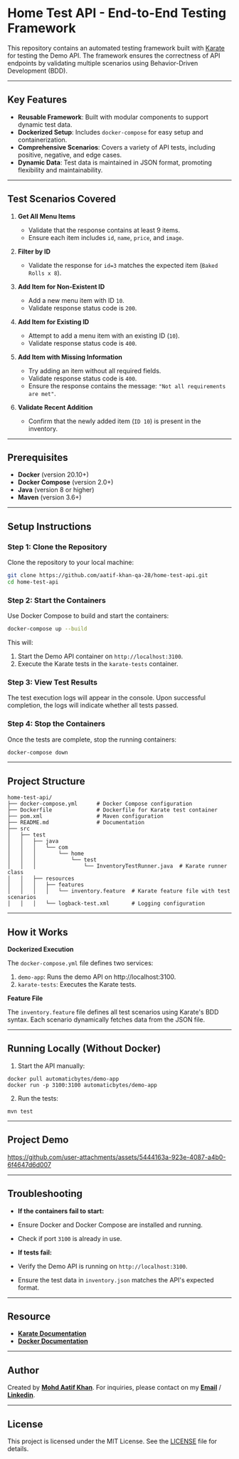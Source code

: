 # **Home Test API - End-to-End Testing Framework**

This repository contains an automated testing framework built with [Karate](https://github.com/karatelabs/karate) for testing the Demo API. The framework ensures the correctness of API endpoints by validating multiple scenarios using Behavior-Driven Development (BDD).

---

## **Key Features**

- **Reusable Framework**: Built with modular components to support dynamic test data.
- **Dockerized Setup**: Includes `docker-compose` for easy setup and containerization.
- **Comprehensive Scenarios**: Covers a variety of API tests, including positive, negative, and edge cases.
- **Dynamic Data**: Test data is maintained in JSON format, promoting flexibility and maintainability.

---

## **Test Scenarios Covered**

1. **Get All Menu Items**
    - Validate that the response contains at least 9 items.
    - Ensure each item includes `id`, `name`, `price`, and `image`.

2. **Filter by ID**
    - Validate the response for `id=3` matches the expected item (`Baked Rolls x 8`).

3. **Add Item for Non-Existent ID**
    - Add a new menu item with ID `10`.
    - Validate response status code is `200`.

4. **Add Item for Existing ID**
    - Attempt to add a menu item with an existing ID (`10`).
    - Validate response status code is `400`.

5. **Add Item with Missing Information**
    - Try adding an item without all required fields.
    - Validate response status code is `400`.
    - Ensure the response contains the message: `"Not all requirements are met"`.

6. **Validate Recent Addition**
    - Confirm that the newly added item (`ID 10`) is present in the inventory.

---

## **Prerequisites**

- **Docker** (version 20.10+)
- **Docker Compose** (version 2.0+)
- **Java** (version 8 or higher)
- **Maven** (version 3.6+)

---

## **Setup Instructions**

### **Step 1: Clone the Repository**
Clone the repository to your local machine:
```bash
git clone https://github.com/aatif-khan-qa-28/home-test-api.git
cd home-test-api
```

### **Step 2: Start the Containers**
Use Docker Compose to build and start the containers:
```bash
docker-compose up --build
```
This will:
1. Start the Demo API container on `http://localhost:3100`.
2. Execute the Karate tests in the `karate-tests` container.

### **Step 3: View Test Results**
The test execution logs will appear in the console. Upon successful completion, the logs will indicate whether all tests passed.

### **Step 4: Stop the Containers**
Once the tests are complete, stop the running containers:
```bash
docker-compose down
```
---
## **Project Structure**
```
home-test-api/
├── docker-compose.yml      # Docker Compose configuration
├── Dockerfile              # Dockerfile for Karate test container
├── pom.xml                 # Maven configuration
├── README.md               # Documentation
├── src
│   ├── test
│   │   ├── java
│   │   │   └── com
│   │   │       └── home
│   │   │           └── test
│   │   │               └── InventoryTestRunner.java  # Karate runner class
│   │   ├── resources
│   │   │   ├── features
│   │   │   │   └── inventory.feature  # Karate feature file with test scenarios
│   │   │   └── logback-test.xml       # Logging configuration

```
---
## **How it Works**
**Dockerized Execution**

The `docker-compose.yml` file defines two services:

1. `demo-app`: Runs the demo API on http://localhost:3100.
2. `karate-tests`: Executes the Karate tests.
  
**Feature File**

The `inventory.feature` file defines all test scenarios using Karate's BDD syntax. Each scenario dynamically fetches data from the JSON file.

---
## **Running Locally (Without Docker)**
1. Start the API manually:
```
docker pull automaticbytes/demo-app
docker run -p 3100:3100 automaticbytes/demo-app
```
2. Run the tests:
```
mvn test
```

---
## **Project Demo**


https://github.com/user-attachments/assets/5444163a-923e-4087-a4b0-6f4647d6d007


---
## **Troubleshooting**
- **If the containers fail to start:**

- Ensure Docker and Docker Compose are installed and running.
- Check if port `3100` is already in use.


- **If tests fail:**

-  Verify the Demo API is running on `http://localhost:3100`.
-  Ensure the test data in `inventory.json` matches the API's expected format.
---
## **Resource**
- **[Karate Documentation](https://github.com/karatelabs/karate)**
- **[Docker Documentation](https://docs.docker.com/get-started/)**
 ---
## **Author**
Created by **[Mohd Aatif Khan]()**. For inquiries, please contact on my **[Email](khan.aatif2807@gmail.com)** / **[Linkedin](https://www.linkedin.com/in/mohdaatifkhan)**.

---
## **License**
This project is licensed under the MIT License. See the [LICENSE](LICENSE) file for details.
